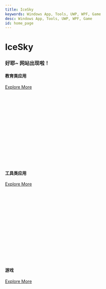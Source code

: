 ```yaml
---
title: IceSky
keywords: Windows App, Tools, UWP, WPF, Game
desc: Windows App, Tools, UWP, WPF, Game
id: home_page
---
```





<div>
    <h1><span>IceSky</span></h1>
    <h3>好耶~ 网站出现啦！</h3>
</div>
<div class="row justify-content-center g-4">
    <div class="col-md-6 col-lg-6 col-xl-4 wow fadeInUp" data-wow-delay="0.1s">
        <div class="bg-light blog-item rounded p-4" style="background-image: url(../../../AppDoc/static/image/edu/00.png);width:400px;height:300px;background-size: cover;">
            <div class="mb-4">
                <h4 class="text-primary mb-2">教育类应用</h4>
            </div>
            <a class="btn btn-primary rounded-pill py-2 px-4" role="button" href="../../../AppDoc/edu/zh/">Explore More</a>
        </div>
    </div>
    <div class="col-md-6 col-lg-6 col-xl-4 wow fadeInUp" data-wow-delay="0.3s">
        <div class="bg-light blog-item rounded p-4" style="background-image: url(../../../AppDoc/static/image/edu/00.png);width:400px;height:300px;background-size: cover;">
            <div class="mb-4">
                <h4 class="text-primary mb-2">工具类应用</h4>
            </div>
            <a class="btn btn-primary rounded-pill py-2 px-4" role="button" href="../../../AppDoc/tools/zh/">Explore More</a>
        </div>
    </div>
    <div class="col-md-6 col-lg-6 col-xl-4 wow fadeInUp" data-wow-delay="0.5s">
        <div class="bg-light blog-item rounded p-4" style="background-image: url(../../../AppDoc/static/image/edu/00.png);width:400px;height:300px;background-size: cover;">
            <div class="mb-4">
                <h4 class="text-primary mb-2">游戏</h4>
            </div>  
            <a class="btn btn-primary rounded-pill py-2 px-4" role="button" href="../../../AppDoc/game/zh/">Explore More</a>
        </div>
    </div>
</div>

